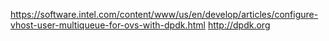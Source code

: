 https://software.intel.com/content/www/us/en/develop/articles/configure-vhost-user-multiqueue-for-ovs-with-dpdk.html
http://dpdk.org
